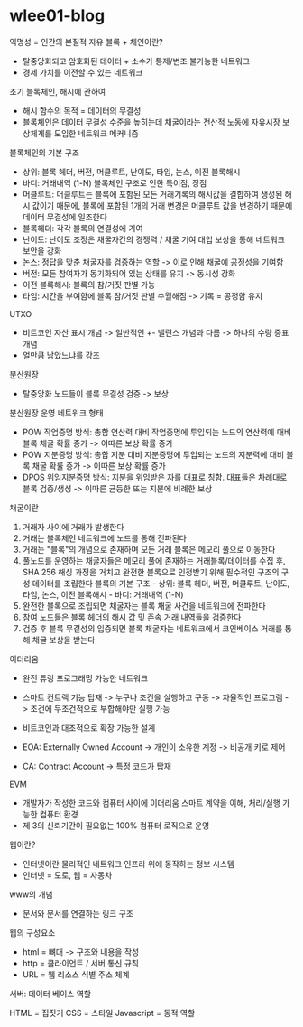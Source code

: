# wlee01-blog
익명성 = 인간의 본질적 자유
블록 + 체인이란?
  - 탈중앙화되고 암호화된 데이터 + 소수가 통제/변조 불가능한 네트워크
  - 경제 가치를 이전할 수 있는 네트워크

초기 블록체인, 해시에 관하여 
 - 해시 함수의 목적 = 데이터의 무결성
 - 블록체인은 데이터 무결성 수준을 높히는데 채굴이라는 전산적 노동에 자유시장 보상체계를 도입한 네트워크 메커니즘 

블록체인의 기본 구조 
  - 상위: 블록 헤더, 버전, 머클루트, 난이도, 타임, 논스, 이전 블록해시
  - 바디: 거래내역 (1-N)
블록체인 구조로 인한 특이점, 장점
   - 머클루트: 머클루트는 블록에 포함된 모든 거래기록의 해시값을 결합하여 생성된 해시 값이기 때문에, 블록에 포함된 1개의 거래 변경은 머클루트 값을 변경하기 때문에 데이터 무결성에 일조한다
   - 블록헤더: 각각 블록의 연결성에 기여
   - 난이도: 난이도 조정은 채굴자간의 경쟁력 / 채굴 기여 대입 보상을 통해 네트워크 보안을 강화
   - 논스: 정답을 맞춘 채굴자를 검증하는 역할 -> 이로 인해 채굴에 공정성을 기여함
   - 버전: 모든 참여자가 동기화되어 있는 상태를 유지 -> 동시성 강화
   - 이전 블록해시: 블록의 참/거짓 판별 가능
   - 타임: 시간을 부여함에 블록 참/거짓 판별 수월해짐 -> 기록 = 공정함 유지

UTXO
   - 비트코인 자산 표시 개념 -> 일반적인 +- 밸런스 개념과 다름 -> 하나의 수량 증표 개념
   - 얼만큼 남았느냐를 강조 

분산원장
  - 탈중앙화 노드들이 블록 무결성 검증 -> 보상

분산원장 운영 네트워크 형태 
  - POW 작업증명 방식: 총합 연산력 대비 작업증명에 투입되는 노드의 연산력에 대비 블록 채굴 확률 증가 -> 이따른 보상 확률 증가
  - POW 지분증명 방식: 총합 지분 대비 지분증명에 투입되는 노드의 지분력에 대비 블록 채굴 확률 증가 -> 이따른 보상 확률 증가
  - DPOS 위임지분증명 방식: 지분을 위임받은 자를 대표로 칭함. 대표들은 차례대로 블록 검증/생성 -> 이따른 균등한 또는 지분에 비례한 보상

채굴이란
  1. 거래자 사이에 거래가 발생한다
  2. 거래는 블록체인 네트워크에 노드를 통해 전파된다
  3. 거래는 "블록"의 개념으로 존재하며 모든 거래 블록은 메모리 풀으로 이동한다
  4. 풀노드를 운영하는 채굴자들은 메모리 풀에 존재하는 거래블록/데이터를 수집 후, SHA 256 해싱 과정을 거치고 완전한 블록으로 인정받기 위해 필수적인 구조의 구성 데이터를 조립한다
      블록의 기본 구조 
    -   상위: 블록 헤더, 버전, 머클루트, 난이도, 타임, 논스, 이전 블록해시
    -   바디: 거래내역 (1-N)
  5. 완전한 블록으로 조립되면 채굴자는 블록 채굴 사건을 네트워크에 전파한다
  6. 참여 노드들은 블록 헤더의 해시 값 및 존속 거래 내역들을 검증한다
  7. 검증 후 블록 무결성의 입증되면 블록 채굴자는 네트워크에서 코인베이스 거래를 통해 채굴 보상을 받는다

이더리움 
  - 완전 튜링 프로그래밍 가능한 네트워크
  - 스마트 컨트랙 기능 탑재 -> 누구나 조건을 실행하고 구동 -> 자율적인 프로그램 -> 조건에 무조건적으로 부합해야만 실행 가능
  - 비트코인과 대조적으로 확장 가능한 설계

  - EOA: Externally Owned Account -> 개인이 소유한 계정 -> 비공개 키로 제어 
  - CA: Contract Account -> 특정 코드가 탑재

EVM 
  - 개발자가 작성한 코드와 컴퓨터 사이에 이더리움 스마트 계약을 이해, 처리/실행 가능한 컴퓨터 환경
  - 제 3의 신뢰기간이 필요없는 100% 컴퓨터 로직으로 운영

웹이란? 
 - 인터넷이란 물리적인 네트워크 인프라 위에 동작하는 정보 시스템
 - 인터넷 = 도로, 웹 = 자동차

www의 개념 
 - 문서와 문서를 연결하는 링크 구조

웹의 구성요소 
 - html = 뼈대 -> 구조와 내용을 작성
 - http = 클라이언트 / 서버 통신 규칙
 - URL = 웹 리소스 식별 주소 체계

서버: 데이터 베이스 역할

HTML = 집짓기 
CSS = 스타일 
Javascript = 동적 역할 














